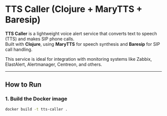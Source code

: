 # TTS Caller (Clojure + MaryTTS + Baresip)

**TTS Caller** is a lightweight voice alert service that converts text to speech (TTS) and makes SIP phone calls.  
Built with **Clojure**, using **MaryTTS** for speech synthesis and **Baresip** for SIP call handling.

This service is ideal for integration with monitoring systems like Zabbix, ElastAlert, Alertmanager, Centreon, and others.

---

## How to Run

### 1. Build the Docker image

```bash
docker build -t tts-caller .

